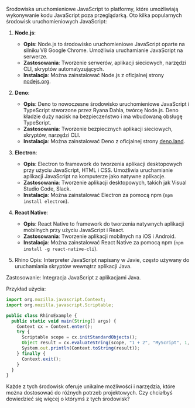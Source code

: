 Środowiska uruchomieniowe JavaScript to platformy, które umożliwiają wykonywanie kodu JavaScript poza przeglądarką. Oto kilka popularnych środowisk uruchomieniowych JavaScript:

1. **Node.js**:
   - **Opis**: Node.js to środowisko uruchomieniowe JavaScript oparte na silniku V8 Google Chrome. Umożliwia uruchamianie JavaScript na serwerze.
   - **Zastosowania**: Tworzenie serwerów, aplikacji sieciowych, narzędzi CLI, skryptów automatyzujących.
   - **Instalacja**: Można zainstalować Node.js z oficjalnej strony [nodejs.org](https://nodejs.org/).

2. **Deno**:
   - **Opis**: Deno to nowoczesne środowisko uruchomieniowe JavaScript i TypeScript stworzone przez Ryana Dahla, twórcę Node.js. Deno kładzie duży nacisk na bezpieczeństwo i ma wbudowaną obsługę TypeScript.
   - **Zastosowania**: Tworzenie bezpiecznych aplikacji sieciowych, skryptów, narzędzi CLI.
   - **Instalacja**: Można zainstalować Deno z oficjalnej strony [deno.land](https://deno.land/).

3. **Electron**:
   - **Opis**: Electron to framework do tworzenia aplikacji desktopowych przy użyciu JavaScript, HTML i CSS. Umożliwia uruchamianie aplikacji JavaScript na komputerze jako natywne aplikacje.
   - **Zastosowania**: Tworzenie aplikacji desktopowych, takich jak Visual Studio Code, Slack.
   - **Instalacja**: Można zainstalować Electron za pomocą npm (`npm install electron`).

4. **React Native**:
   - **Opis**: React Native to framework do tworzenia natywnych aplikacji mobilnych przy użyciu JavaScript i React.
   - **Zastosowania**: Tworzenie aplikacji mobilnych na iOS i Android.
   - **Instalacja**: Można zainstalować React Native za pomocą npm (`npm install -g react-native-cli`).


6. Rhino
Opis: Interpreter JavaScript napisany w Javie, często używany do uruchamiania skryptów wewnątrz aplikacji Java.

Zastosowanie: Integracja JavaScript z aplikacjami Java.

Przykład użycia:

```js
import org.mozilla.javascript.Context;
import org.mozilla.javascript.Scriptable;

public class RhinoExample {
  public static void main(String[] args) {
    Context cx = Context.enter();
    try {
      Scriptable scope = cx.initStandardObjects();
      Object result = cx.evaluateString(scope, "1 + 2", "MyScript", 1, null);
      System.out.println(Context.toString(result));
    } finally {
      Context.exit();
    }
  }
}
```
Każde z tych środowisk oferuje unikalne możliwości i narzędzia, które można dostosować do różnych potrzeb projektowych. Czy chciałbyś dowiedzieć się więcej o którymś z tych środowisk?